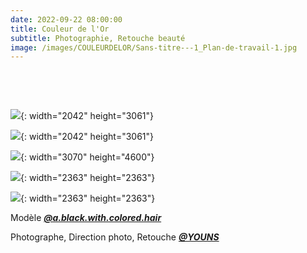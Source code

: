```yaml
---
date: 2022-09-22 08:00:00
title: Couleur de l'Or
subtitle: Photographie, Retouche beauté
image: /images/COULEURDELOR/Sans-titre---1_Plan-de-travail-1.jpg
---
```

&nbsp;

&nbsp;

![](/images/COULEURDELOR/final.jpg){: width="2042" height="3061"}

![](/images/COULEURDELOR/final-2.jpg){: width="2042" height="3061"}

![](/images/COULEURDELOR/1.jpg){: width="3070" height="4600"}

![](/images/COULEURDELOR/Sans-titre---1_Plan-de-travail-1.jpg){: width="2363" height="2363"}

![](/images/COULEURDELOR/de-02.jpg){: width="2363" height="2363"}

Mod&egrave;le [***@a.black.with.colored.hair***](https://www.instagram.com/a_black_with_colored_hair/)

Photographe, Direction photo, Retouche ***[@YOUNS](https://www.instagram.com/younous_herve/)***